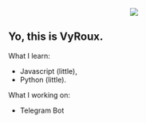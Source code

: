 <p align="center">
  <img src="https://github/Vyroux/VyRoux/blob/main/src/banner.jpg?raw=true">
</p>

## Yo, this is VyRoux.

What I learn:
- Javascript (little),
- Python (little).

What I working on:
- Telegram Bot


<!--
**VyRoux/VyRoux** is a ✨ _special_ ✨ repository because its `README.md` (this file) appears on your GitHub profile.

Here are some ideas to get you started:

- 🔭 I’m currently working on ...
- 🌱 I’m currently learning ...
- 👯 I’m looking to collaborate on ...
- 🤔 I’m looking for help with ...
- 💬 Ask me about ...
- 📫 How to reach me: ...
- 😄 Pronouns: ...
- ⚡ Fun fact: ...
-->
